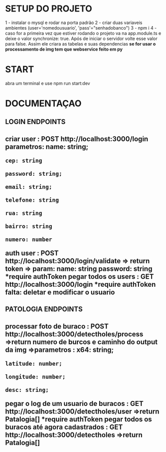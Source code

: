 <h1>SETUP DO PROJETO</h1>
<span>1 - instalar o mysql e rodar na porta padrão</span>
<span>2 - criar duas variaveis ambientes (user='nomedousuario', 'pass'="senhadobanco")</span>
<span>3 - npm i</span>
<span>4 - caso for a primeira vez que estiver rodando o projeto va na app.module.ts e deixe o valor synchronize: true. Após de iniciar o servidor volte esse valor para false. Assim ele criara as tabelas e suas dependencias
</span>
<strong>se for usar o processamento de img tem que webservice feito em py</strong>

<h1>START</h1>
<span>abra um terminal e use npm run start:dev</span>

<h1>DOCUMENTAÇAO</h1>
<h2>LOGIN ENDPOINTS<h2>
<span>criar user : POST http://localhost:3000/login 
parametros:  
    name: string;

    cep: string

    password: string;

    email: string;

    telefone: string

    rua: string

    bairro: string

    numero: number

 </span>
<span>auth user : POST http://localhost:3000/login/validate 
=> return token
=> param: 
name: string
password: string
*require authToken</span>
<span>
pegar todos os users : GET http://localhost:3000/login
*require authToken
</span>
<span>
falta: deletar e modificar o usuario
</span>

<h2>PATOLOGIA ENDPOINTS<h2>
<span>
processar foto de buraco : POST http://localhost:3000/detectholes/process
=>return numero de burcos e caminho do output da img
=>parametros : 
    x64: string;

    latitude: number;

    longitude: number;

    desc: string;
</span>

<span>
pegar o log de um usuario de buracos : GET http://localhost:3000/detectholes/user
=>return Patalogia[]
*require authToken
</span>
<span>
pegar todos os buracos até agora cadastrados : GET http://localhost:3000/detectholes
=>return Patalogia[]

</span>